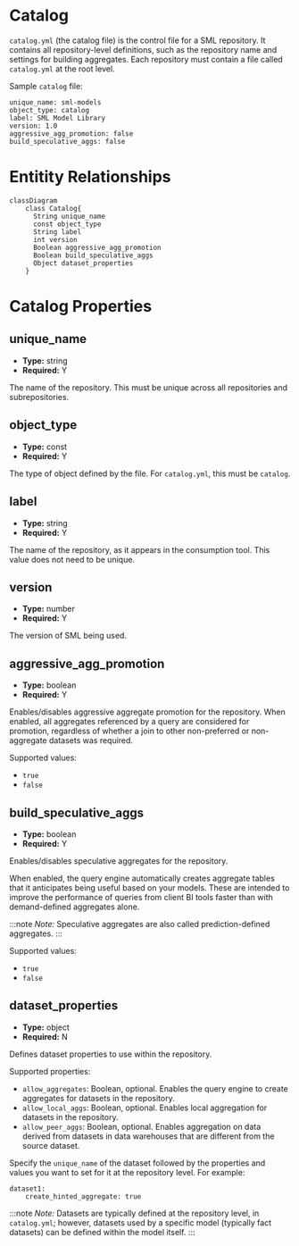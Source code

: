 # Catalog

`catalog.yml` (the catalog file) is the control file for a SML
repository. It contains all repository-level definitions, such as the
repository name and settings for building aggregates. Each repository
must contain a file called `catalog.yml` at the root level.

Sample `catalog` file:
```
unique_name: sml-models
object_type: catalog
label: SML Model Library
version: 1.0
aggressive_agg_promotion: false
build_speculative_aggs: false
```

# Entitity Relationships

```mermaid
classDiagram
    class Catalog{
      String unique_name
      const object_type
      String label
      int version
      Boolean aggressive_agg_promotion
      Boolean build_speculative_aggs
      Object dataset_properties
    }
```

# Catalog Properties

## unique_name

- **Type:** string
- **Required:** Y

The name of the repository. This must be unique across all repositories
and subrepositories.

## object_type

- **Type:** const
- **Required:** Y

The type of object defined by the file. For `catalog.yml`, this must be
`catalog`.

## label

- **Type:** string
- **Required:** Y

The name of the repository, as it appears in the consumption tool. This value does
not need to be unique.

## version

- **Type:** number
- **Required:** Y

The version of SML being used.

## aggressive_agg_promotion

- **Type:** boolean
- **Required:** Y

Enables/disables aggressive aggregate promotion for the repository. When
enabled, all aggregates referenced by a query are considered for
promotion, regardless of whether a join to other non-preferred or
non-aggregate datasets was required.

Supported values:

- `true`
- `false`

## build_speculative_aggs

- **Type:** boolean
- **Required:** Y

Enables/disables speculative aggregates for the repository.

When enabled, the query engine automatically creates aggregate tables
that it anticipates being useful based on your models. These are
intended to improve the performance of queries from client BI tools
faster than with demand-defined aggregates alone.

:::note
*Note:* Speculative aggregates are also called prediction-defined
aggregates.
:::

Supported values:

- `true`
- `false`

## dataset_properties

- **Type:** object
- **Required:** N

Defines dataset properties to use within the repository.

Supported properties:

- `allow_aggregates`: Boolean, optional. Enables the query engine to
  create aggregates for datasets in the repository.
- `allow_local_aggs`: Boolean, optional. Enables local aggregation for
  datasets in the repository.
- `allow_peer_aggs`: Boolean, optional. Enables aggregation on data
  derived from datasets in data warehouses that are different from the
  source dataset.

Specify the `unique_name` of the dataset followed by the properties and
values you want to set for it at the repository level. For example:

    dataset1:
        create_hinted_aggregate: true

:::note
*Note:* Datasets are typically defined at the repository level, in
`catalog.yml`; however, datasets used by a specific model (typically
fact datasets) can be defined within the model itself.
:::
